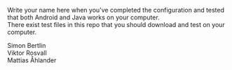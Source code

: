 Write your name here when you've completed the configuration and tested that both Android and Java works on your computer.  
There exist test files in this repo that you should download and test on your computer.  
  
Simon Bertlin  
Viktor Rosvall  
Mattias Åhlander
